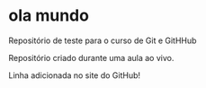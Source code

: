# ola mundo
 Repositório de teste para o curso de Git e GitHHub

Repositório criado durante uma aula ao vivo.

Linha adicionada no site do GitHub!
